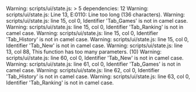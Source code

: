 Warning: scripts/ui/state.js: > 5 dependencies: 12
Warning: scripts/ui/state.js: Line 13, E:0110: Line too long (136 characters).
Warning: scripts/ui/state.js: line 15, col 0, Identifier 'Tab_Games' is not in camel case.
Warning: scripts/ui/state.js: line 15, col 0, Identifier 'Tab_Ranking' is not in camel case.
Warning: scripts/ui/state.js: line 15, col 0, Identifier 'Tab_History' is not in camel case.
Warning: scripts/ui/state.js: line 15, col 0, Identifier 'Tab_New' is not in camel case.
Warning: scripts/ui/state.js: line 13, col 88, This function has too many parameters. (10)
Warning: scripts/ui/state.js: line 60, col 0, Identifier 'Tab_New' is not in camel case.
Warning: scripts/ui/state.js: line 61, col 0, Identifier 'Tab_Games' is not in camel case.
Warning: scripts/ui/state.js: line 62, col 0, Identifier 'Tab_History' is not in camel case.
Warning: scripts/ui/state.js: line 63, col 0, Identifier 'Tab_Ranking' is not in camel case.
